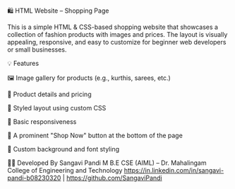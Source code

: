 🛍️ HTML Website – Shopping Page

This is a simple HTML & CSS-based shopping website that showcases a collection of fashion products with images and prices. The layout is visually appealing, responsive, and easy to customize for beginner web developers or small businesses.

💡 Features

🖼️ Image gallery for products (e.g., kurthis, sarees, etc.)

🛒 Product details and pricing

🎨 Styled layout using custom CSS

📱 Basic responsiveness

🔘 A prominent "Shop Now" button at the bottom of the page

🎀 Custom background and font styling

👩‍💻 Developed By
Sangavi Pandi M
B.E CSE (AIML) – Dr. Mahalingam College of Engineering and Technology
https://in.linkedin.com/in/sangavi-pandi-b08230320 | https://github.com/SangaviPandi


